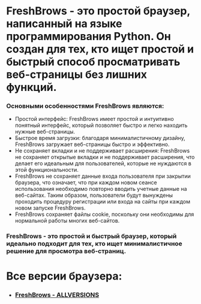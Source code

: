 # FreshBrows - это простой браузер, написанный на языке программирования Python. Он создан для тех, кто ищет простой и быстрый способ просматривать веб-страницы без лишних функций.

### Основными особенностями FreshBrows являются:

- Простой интерфейс: FreshBrows имеет простой и интуитивно понятный интерфейс, который позволяет быстро и легко находить нужные веб-страницы.
- Быстрое время загрузки: благодаря минималистичному дизайну, FreshBrows загружает веб-страницы быстро и эффективно.
- Не сохраняет вкладки и не поддерживает расширения: FreshBrows не сохраняет открытые вкладки и не поддерживает расширения, что делает его идеальным для пользователей, которые не нуждаются в этой функциональности.
- FreshBrows не сохраняет данные входа пользователя при закрытии браузера, что означает, что при каждом новом сеансе использования необходимо повторно вводить учетные данные на веб-сайтах. Таким образом, пользователи будут вынуждены проходить процедуру регистрации или входа на сайты при каждом новом запуске FreshBrows.
- FreshBrows сохраняет файлы cookie, поскольку они необходимы для нормальной работы многих веб-сайтов.

### FreshBrows - это простой и быстрый браузер, который идеально подходит для тех, кто ищет минималистичное решение для просмотра веб-страниц.

# Все версии браузера:
- ### [FreshBrows - ALLVERSIONS](https://github.com/FreshLend/FreshBrows/releases/tag/ALL_VERSIONS)
